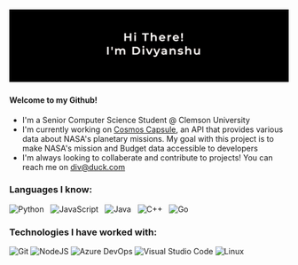 ### ![](/files/name.gif)
#### Welcome to my Github!

- I'm a Senior Computer Science Student @ Clemson University
- I'm currently working on [Cosmos Capsule](https://github.com/divpatel10/Cosmos-Capsule), an API that provides various data about NASA's planetary missions. My goal with this project is to make NASA's mission and Budget data accessible to developers
- I'm always looking to collaberate and contribute to projects! You can reach me on [div@duck.com](div@duck.com)

### Languages I know:

![Python](https://img.shields.io/badge/python-3670A0?style=for-the-badge&logo=python&logoColor=ffdd54)&nbsp;&nbsp;
![JavaScript](https://img.shields.io/badge/javascript-%23323330.svg?style=for-the-badge&logo=javascript&logoColor=%23F7DF1E)&nbsp;&nbsp;
![Java](https://img.shields.io/badge/java-%23ED8B00.svg?style=for-the-badge&logo=java&logoColor=white)&nbsp;&nbsp;
![C++](https://img.shields.io/badge/c++-%2300599C.svg?style=for-the-badge&logo=c%2B%2B&logoColor=white)&nbsp;&nbsp;
![Go](https://img.shields.io/badge/go-%2300ADD8.svg?style=for-the-badge&logo=go&logoColor=white)

### Technologies I have worked with:

![Git](https://img.shields.io/badge/git-%23F05033.svg?style=for-the-badge&logo=git&logoColor=white)
![NodeJS](https://img.shields.io/badge/node.js-6DA55F?style=for-the-badge&logo=node.js&logoColor=white)
![Azure DevOps](https://img.shields.io/badge/azure%20DevOps-%230072C6.svg?style=for-the-badge&logo=microsoftazure&logoColor=white)
![Visual Studio Code](https://img.shields.io/badge/Visual%20Studio%20Code-0078d7.svg?style=for-the-badge&logo=visual-studio-code&logoColor=white)
![Linux](https://img.shields.io/badge/Linux-FCC624?style=for-the-badge&logo=linux&logoColor=black)

